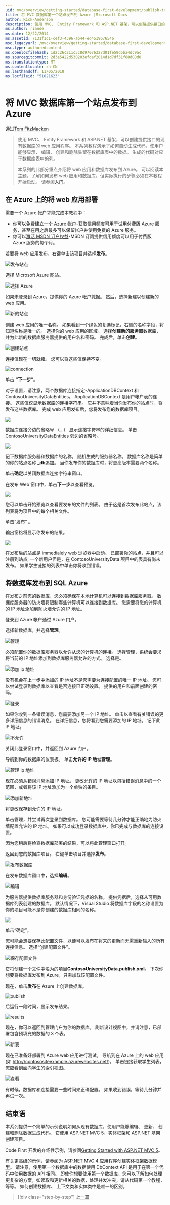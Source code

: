 ```yaml
---
uid: mvc/overview/getting-started/database-first-development/publish-to-azure
title: 将 MVC 数据库第一个站点发布到 Azure |Microsoft Docs
author: Rick-Anderson
description: 使用 MVC、 Entity Framework 和 ASP.NET 基架，可以创建提供接口的现有数据库的 web 应用程序。 此教程系列...
ms.author: riande
ms.date: 12/22/2014
ms.assetid: 7131f1c1-cef3-4396-ab44-ed4519676546
msc.legacyurl: /mvc/overview/getting-started/database-first-development/publish-to-azure
msc.type: authoredcontent
ms.openlocfilehash: 1d2c26c211c5c8d97076327d01fe59d5ba4dc9ac
ms.sourcegitcommit: 2d3e5422d530203efdaf2014d1d7df31f88d08d0
ms.translationtype: MT
ms.contentlocale: zh-CN
ms.lasthandoff: 11/05/2018
ms.locfileid: "51021623"
---
```

<a name="publish-mvc-database-first-site-to-azure"></a>将 MVC 数据库第一个站点发布到 Azure
====================
通过[Tom FitzMacken](https://github.com/tfitzmac)

> 使用 MVC、 Entity Framework 和 ASP.NET 基架，可以创建提供接口的现有数据库的 web 应用程序。 本系列教程演示了如何自动生成代码，使用户能够显示、 编辑、 创建和删除驻留在数据库表中的数据。 生成的代码对应于数据库表中的列。
> 
> 本系列的此部分重点介绍将 web 应用和数据库发布到 Azure。 可以阅读本主题，了解如何发布 web 应用和数据库，但实际执行的步骤必须在本教程开始启动。 请参阅[入门](setting-up-database.md)。


## <a name="deploy-your-web-app-on-azure"></a>在 Azure 上的将 web 应用部署

需要一个 Azure 帐户才能完成本教程中：

- 你可以[免费建立一个 Azure 帐户](https://azure.microsoft.com/pricing/free-trial/?WT.mc_id=A261C142F)-获取信用额度可用于试用付费版 Azure 服务，甚至在用之后最多可以保留帐户并使用免费的 Azure 服务。
- 你可以[激活 MSDN 订户权益](https://azure.microsoft.com/pricing/member-offers/msdn-benefits-details/?WT.mc_id=A261C142F)-MSDN 订阅提供信用额度可以用于付费版 Azure 服务的每个月。

若要将 web 应用发布，右键单击该项目并选择**发布**。

![发布站点](publish-to-azure/_static/image1.png)

选择 Microsoft Azure 网站。

![选择 Azure](publish-to-azure/_static/image2.png)

如果未登录到 Azure，提供你的 Azure 帐户凭据。 然后，选择新建以创建新的 web 应用。

![新的站点](publish-to-azure/_static/image3.png)

创建 web 应用的唯一名称。 如果看到一个绿色的复选标记，右侧的名称字段，将知道名称是唯一的。 选择你的 web 应用的区域。 选择**创建新的服务器**数据库，并为此新的数据库服务器提供的用户名和密码。 完成后，单击**创建**。

![创建站点](publish-to-azure/_static/image4.png)

连接值现在一切就绪。 您可以将这些值保持不变。

![connection](publish-to-azure/_static/image5.png)

单击 **“下一步”**。

对于设置，请注意，两个数据库连接指定-ApplicationDBContext 和 ContosoUniversityDataEntities。 ApplicationDBContext 是用户帐户表的连接。 这些值仅显示数据库的连接字符串。 它并不意味着当你发布你的站点时，将发布这些数据库。 完成 web 应用发布后，您将发布您的数据库项目。

![](publish-to-azure/_static/image6.png)

数据库连接旁边的省略号 （...） 显示连接字符串的详细信息。 单击 ContosoUniversityDataEntities 旁边的省略号。

![](publish-to-azure/_static/image7.png)

记下数据库服务器和数据库的名称。 随机生成的服务器名称。 数据库名称是简单的你的站点名称 **\_db**追加。 当你发布你的数据库时，将更高版本需要两个名称。

单击**确定**以关闭数据库连接字符串窗口。

在发布 Web 窗口中，单击**下一步**以查看预览。

![](publish-to-azure/_static/image8.png)

您可以单击开始预览以查看要发布的文件的列表。 由于这是首次发布此站点，该列表将为项目中的每个相关文件。

单击“发布” 。

输出窗格将显示你发布的结果。

![](publish-to-azure/_static/image9.png)

在发布后的站点是 immedialely web 浏览器中启动。 已部署你的站点，并且可以注册到站点; 一个新用户但是，在 ContosoUniversityData 项目中的表具有尚未发布。 如果学生链接的列表中单击你将收到错误。

## <a name="publish-database-to-sql-azure"></a>将数据库发布到 SQL Azure

在发布之前您的数据库，您必须确保在本地计算机可以连接到数据库服务器。 数据库服务器的防火墙将限制哪些计算机可以连接到数据库。 您需要将您的计算机的 IP 地址添加到防火墙允许的 IP 地址。

登录到 Azure 帐户通过 Azure 门户。

选择新数据库，并选择**管理**。

![管理](publish-to-azure/_static/image10.png)

必须配置你的数据库服务器以允许从您的计算机的连接。 选择管理，系统会要求将当前的 IP 地址添加到数据库服务器允许的方式。 选择是。

![添加 ip 地址](publish-to-azure/_static/image11.png)

没有机会在上一步中添加的 IP 地址不是您需要为连接配置的唯一 IP 地址。 您可以尝试登录到数据库以查看是否连接已正确设置。 提供的用户和前面创建的密码。

![登录](publish-to-azure/_static/image12.png)

如果你收到一条错误消息，您需要添加另一个 IP 地址。 单击以查看有关错误的更多详细信息的错误消息。 在详细信息，您将看到您需要添加的 IP 地址。 记下此 IP 地址。

![不允许](publish-to-azure/_static/image13.png)

关闭此登录窗口中，并返回到 Azure 门户。

导航到你的数据库的仪表板。 单击**允许的 IP 地址管理**。

![管理 ip 地址](publish-to-azure/_static/image14.png)

现在必须从错误消息添加 IP 地址。 更改允许的 IP 地址以包括错误消息中的一个范围，或者将该 IP 地址添加为一个单独的条目。

![添加新地址](publish-to-azure/_static/image15.png)

将更改保存到允许的 IP 地址。

单击管理，并尝试再次登录到数据库。 您可能需要等待几分钟才能正确地为防火墙配置允许的 IP 地址。 如果可以成功登录数据库中，你已完成与数据库的连接设置。

因为您稍后将检查数据库部署的结果，可以将此管理窗口打开。

返回到您的数据库项目。 右键单击项目并选择**发布**。

![发布数据库](publish-to-azure/_static/image16.png)

在发布数据库窗口中，选择**编辑**。

![编辑](publish-to-azure/_static/image17.png)

为服务器提供数据库服务器和身份验证凭据的名称。 提供凭据后，选择从可用数据库列表创建的数据库。 默认情况下，Visual Studio 将数据库字段的名称设置为你的项目可能不是你创建的数据库相同的名称。

![](publish-to-azure/_static/image18.png)

单击“确定”。

您可能会想要保存此配置文件，以便可以发布在将来的更新而无需重新输入的所有连接信息。 选择“创建配置文件”。

![保存配置文件](publish-to-azure/_static/image19.png)

它将创建一个文件中名为的项目**ContosoUniversityData.publish.xml**。 下次你想要将数据库发布到 Azure，只需加载该配置文件。

现在，单击**发布**在 Azure 上创建数据库。

![publish](publish-to-azure/_static/image20.png)

后运行一段时间，显示发布结果。

![results](publish-to-azure/_static/image21.png)

现在，你可以返回到管理门户为你的数据库。 刷新设计视图中，并请注意，已部署包含预填充的数据的 3 个表。

![新表](publish-to-azure/_static/image22.png)

现在已准备好部署到 Azure web 应用进行测试。 导航到在 Azure 上的 web 应用 (如 http://contosositeexample.azurewebsites.net/)。 单击链接获取学生列表，您应看到面向学生的索引视图。

![查看](publish-to-azure/_static/image23.png)

有时候，数据库和连接需要一些时间来正确配置。 如果收到错误，等待几分钟并再试一次。

## <a name="conclusion"></a>结束语

本系列提供一个简单的示例说明如何从现有数据库，使用户能够编辑、 更新、 创建和删除数据生成代码。 它使用 ASP.NET MVC 5，实体框架和 ASP.NET 基架创建项目。

Code First 开发的介绍性示例，请参阅[Getting Started with ASP.NET MVC 5](../introduction/getting-started.md)。

有关更高级的示例，请参阅[为 ASP.NET MVC 4 应用程序创建实体框架数据模型](../getting-started-with-ef-using-mvc/creating-an-entity-framework-data-model-for-an-asp-net-mvc-application.md)。 请注意，使用第一个数据库中的数据使用 DbContext API 是用于在第一个代码中使用数据的 API 相同。 即使你想要使用第一个数据库，您可以了解如何处理更复杂的方案，如读取和更新相关的数据，处理并发冲突，请从代码第一个教程，等等。 如何创建数据库、 上下文类和实体类中是唯一的区别。

> [!div class="step-by-step"]
> [上一篇](enhancing-data-validation.md)
